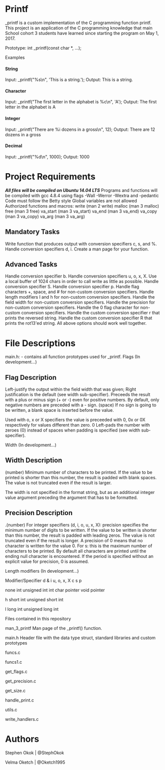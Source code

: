 # Printf #
_printf is a custom implementation of the C programming function printf. This project is an application of the C programming knowledge that main School cohort 3 students have learned since starting the program on May 1, 2017.

Prototype: int _printf(const char *, ...);

Examples
#### String ####

Input: _printf("%s\n", 'This is a string.');
Output: This is a string.
#### Character ####

Input: _printf("The first letter in the alphabet is %c\n", 'A');
Output: The first letter in the alphabet is A
#### Integer ####

Input: _printf("There are %i dozens in a gross\n", 12);
Output: There are 12 dozens in a gross
#### Decimal ####

Input: _printf("%d\n", 1000);
Output: 1000
# Project Requirements #
***All files will be compiled on Ubuntu 14.04 LTS***
Programs and functions will be compiled with gcc 4.8.4 using flags -Wall -Werror -Wextra and -pedantic
Code must follow the Betty style
Global variables are not allowed
Authorized functions and macros:
write (man 2 write)
malloc (man 3 malloc)
free (man 3 free)
va_start (man 3 va_start)
va_end (man 3 va_end)
va_copy (man 3 va_copy)
va_arg (man 3 va_arg)
## Mandatory Tasks ##
 Write function that produces output with conversion specifiers c, s, and %.
 Handle conversion specifiers d, i.
 Create a man page for your function.
## Advanced Tasks ##
 Handle conversion specifier b.
 Handle conversion specifiers u, o, x, X.
 Use a local buffer of 1024 chars in order to call write as little as possible.
 Handle conversion specifier S.
 Handle conversion specifier p.
 Handle flag characters +, space, and # for non-custom conversion specifiers.
 Handle length modifiers l and h for non-custom conversion specifiers.
 Handle the field width for non-custom conversion specifiers.
 Handle the precision for non-custom conversion specifiers.
 Handle the 0 flag character for non-custom conversion specifiers.
 Handle the custom conversion specifier r that prints the reversed string.
 Handle the custom conversion specifier R that prints the rot13'ed string.
 All above options should work well together.
# File Descriptions #
main.h: - contains all function prototypes used for _printf.
Flags (In development...)

## Flag Description ##

Left-justify the output within the field width that was given; Right justification is the default (see width sub-specifier).
Preceeds the result with a plus or minus sign (+ or -) even for positive numbers. By default, only negative numbers are preceded with a - sign.
(space) If no sign is going to be written, a blank space is inserted before the value.

Used with o, x or X specifiers the value is preceeded with 0, 0x or 0X respectively for values different than zero.
0 Left-pads the number with zeroes (0) instead of spaces when padding is specified (see width sub-specifier).

Width (In development...)

## Width Description ##

(number) Minimum number of characters to be printed. If the value to be printed is shorter than this number, the result is padded with blank spaces. The value is not truncated even if the result is larger.

The width is not specified in the format string, but as an additional integer value argument preceding the argument that has to be formatted.

## Precision Description ##

.(number) For integer specifiers (d, i, o, u, x, X): precision specifies the minimum number of digits to be written. If the value to be written is shorter than this number, the result is padded with leading zeros. The value is not truncated even if the result is longer. A precision of 0 means that no character is written for the value 0. For s: this is the maximum number of characters to be printed. By default all characters are printed until the ending null character is encountered. If the period is specified without an explicit value for precision, 0 is assumed.

Length modifiers (In development...)

Modifier/Specifier d & i u, o, x, X c s p

none int unsigned int int char pointer void pointer

h short int unsigned short int

l long int unsigned long int

Files contained in this repository

man_3_printf Man page of the _printf() function.

main.h Header file with the data type struct, standard libraries and custom prototypes

funcs.c

funcs1.c

get_flags.c

get_precision.c

get_size.c

handle_print.c

utils.c

write_handlers.c



# Authors #
Stephen Okok | @StephOkok

Velma Oketch | @Oketch1995
